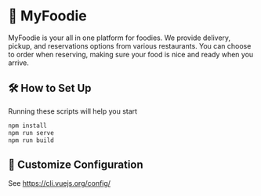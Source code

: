 # 🍔 MyFoodie 

MyFoodie is your all in one platform for foodies. We provide delivery, pickup, and reservations options from various restaurants. 
You can choose to order when reserving, making sure your food is nice and ready when you arrive. 

## 🛠 How to Set Up 
Running these scripts will help you start

```bash
npm install
npm run serve
npm run build
```

## 📝 Customize Configuration
See https://cli.vuejs.org/config/
